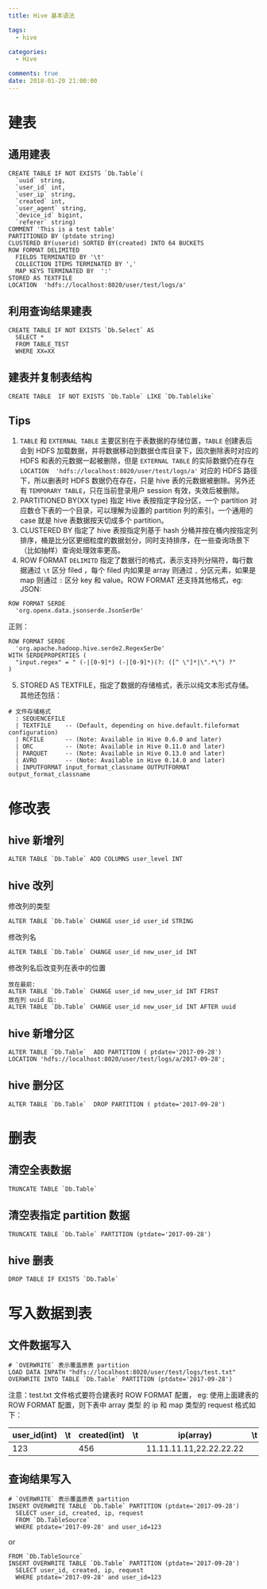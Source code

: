 ```yaml
---
title: Hive 基本语法

tags:
  - hive

categories:
  - Hive

comments: true
date: 2018-01-20 21:00:00
---
```

建表
============

通用建表
-------------
```
CREATE TABLE IF NOT EXISTS `Db.Table`(
  `uuid` string, 
  `user_id` int, 
  `user_ip` string, 
  `created` int, 
  `user_agent` string, 
  `device_id` bigint,
  `referer` string)
COMMENT 'This is a test table'
PARTITIONED BY (ptdate string)
CLUSTERED BY(userid) SORTED BY(created) INTO 64 BUCKETS
ROW FORMAT DELIMITED 
  FIELDS TERMINATED BY '\t'
  COLLECTION ITEMS TERMINATED BY ','
  MAP KEYS TERMINATED BY  ':'
STORED AS TEXTFILE
LOCATION  'hdfs://localhost:8020/user/test/logs/a'
```

利用查询结果建表
---------------------------
```
CREATE TABLE IF NOT EXISTS `Db.Select` AS
  SELECT * 
  FROM TABLE_TEST
  WHERE XX=XX
```

建表并复制表结构
------------------------
```
CREATE TABLE  IF NOT EXISTS `Db.Table` LIKE `Db.Tablelike`
```

Tips
----------
1. `TABLE` 和 `EXTERNAL TABLE` 主要区别在于表数据的存储位置，`TABLE` 创建表后会到 HDFS 加载数据，并将数据移动到数据仓库目录下，因次删除表时对应的 HDFS 和表的元数据一起被删除，但是 `EXTERNAL TABLE` 的实际数据仍在存在 `LOCATION  'hdfs://localhost:8020/user/test/logs/a'` 对应的 HDFS 路径下，所以删表时 HDFS 数据仍在存在，只是 hive 表的元数据被删除。另外还有 `TEMPORARY TABLE`，只在当前登录用户 session 有效，失效后被删除。
2. PARTITIONED BY(XX type) 指定 Hive 表按指定字段分区，一个 partition 对应数仓下表的一个目录，可以理解为设置的 partition 列的索引，一个通用的 case 就是 hive 表数据按天切成多个 partition。
3. CLUSTERED BY 指定了 hive 表按指定列基于 hash 分桶并按在桶内按指定列排序，桶是比分区更细粒度的数据划分，同时支持排序，在一些查询场景下（比如抽样）查询处理效率更高。
4. ROW FORMAT `DELIMITD` 指定了数据行的格式，表示支持列分隔符，每行数据通过 `\t` 区分 filed ，每个 filed 内如果是 array 则通过 `,` 分区元素，如果是 map 则通过  `:` 区分 key 和 value。ROW FORMAT 还支持其他格式，eg:
JSON:
```
ROW FORMAT SERDE 
  'org.openx.data.jsonserde.JsonSerDe'
```
正则：
```
ROW FORMAT SERDE 
  'org.apache.hadoop.hive.serde2.RegexSerDe'
WITH SERDEPROPERTIES (
  "input.regex" = " (-|[0-9]*) (-|[0-9]*)(?: ([^ \"]*|\".*\") ?"
)
```
5. STORED AS TEXTFILE，指定了数据的存储格式，表示以纯文本形式存储。其他还包括：
```
# 文件存储格式 
  : SEQUENCEFILE
  | TEXTFILE    -- (Default, depending on hive.default.fileformat configuration)
  | RCFILE      -- (Note: Available in Hive 0.6.0 and later)
  | ORC         -- (Note: Available in Hive 0.11.0 and later)
  | PARQUET     -- (Note: Available in Hive 0.13.0 and later)
  | AVRO        -- (Note: Available in Hive 0.14.0 and later)
  | INPUTFORMAT input_format_classname OUTPUTFORMAT output_format_classname
```

修改表
==============

hive 新增列
--------------------
```
ALTER TABLE `Db.Table` ADD COLUMNS user_level INT
```

hive 改列
-------------
修改列的类型
```
ALTER TABLE `Db.Table` CHANGE user_id user_id STRING
```
修改列名
```
ALTER TABLE `Db.Table` CHANGE user_id new_user_id INT
```
修改列名后改变列在表中的位置
```
放在最前:
ALTER TABLE `Db.Table` CHANGE user_id new_user_id INT FIRST
放在列 uuid 后:
ALTER TABLE `Db.Table` CHANGE user_id new_user_id INT AFTER uuid
```

hive 新增分区
--------------
```
ALTER TABLE `Db.Table`  ADD PARTITION ( ptdate='2017-09-28')
LOCATION 'hdfs://localhost:8020/user/test/logs/a/2017-09-28';
```

hive 删分区
-----------------
```
ALTER TABLE `Db.Table`  DROP PARTITION ( ptdate='2017-09-28')

```
删表
==============

清空全表数据
--------------
```
TRUNCATE TABLE `Db.Table` 
```

清空表指定 partition 数据
--------------
```
TRUNCATE TABLE `Db.Table` PARTITION (ptdate='2017-09-28')
```

hive 删表
---------------
```
DROP TABLE IF EXISTS `Db.Table`
```

写入数据到表
=================

文件数据写入
------------------
```
# `OVERWRITE` 表示覆盖原表 partition
LOAD DATA INPATH "hdfs://localhost:8020/user/test/logs/test.txt"
OVERWRITE INTO TABLE `Db.Table` PARTITION (ptdate='2017-09-28')
```
注意：test.txt 文件格式要符合建表时 ROW FORMAT 配置， eg: 使用上面建表的 ROW FORMAT 配置，则下表中 array 类型 的 ip  和 map 类型的 request 格式如下：

| user_id(int) | \t | created(int) | \t | ip(array<string>) | \t | request(map<int:int>) |
|----------------|----|---------------|---|------------------------|----| -------|
|123|	|456|	|11.11.11.11,22.22.22.22|	|1:1,2:2|

查询结果写入
---------------------
```
# `OVERWRITE` 表示覆盖原表 partition
INSERT OVERWRITE TABLE `Db.Table` PARTITION (ptdate='2017-09-28')
  SELECT user_id, created, ip, request
  FROM `Db.TableSource`
  WHERE ptdate='2017-09-28' and user_id=123
```
or
```
FROM `Db.TableSource`
INSERT OVERWRITE TABLE `Db.Table` PARTITION (ptdate='2017-09-28')
  SELECT user_id, created, ip, request
  WHERE ptdate='2017-09-28' and user_id=123
```
